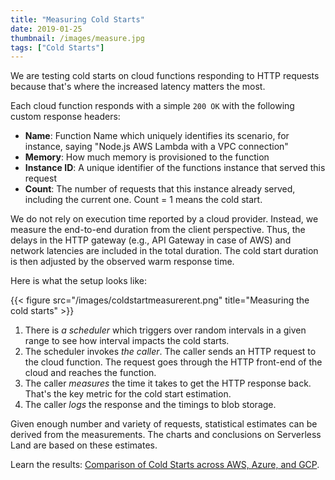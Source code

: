 ```yaml
---
title: "Measuring Cold Starts"
date: 2019-01-25
thumbnail: /images/measure.jpg
tags: ["Cold Starts"]
---
```


We are testing cold starts on cloud functions responding to HTTP requests because that's where the increased latency matters the most.

Each cloud function responds with a simple `200 OK` with the following custom response headers:

- **Name**: Function Name which uniquely identifies its scenario, for instance, saying "Node.js AWS Lambda with a VPC connection"
- **Memory**: How much memory is provisioned to the function
- **Instance ID**: A unique identifier of the functions instance that served this request
- **Count**: The number of requests that this instance already served, including the current one. Count = 1 means the cold start.

We do not rely on execution time reported by a cloud provider. Instead, we measure the end-to-end duration from the client perspective. Thus, the delays in the HTTP gateway (e.g., API Gateway in case of AWS) and network latencies are included in the total duration. The cold start duration is then adjusted by the observed warm response time.

Here is what the setup looks like:

{{< figure src="/images/coldstartmeasurerent.png" title="Measuring the cold starts" >}}

1. There is *a scheduler* which triggers over random intervals in a given range to see how interval impacts the cold starts.
2. The scheduler invokes *the caller*. The caller sends an HTTP request to the cloud function. The request goes through the HTTP front-end of the cloud and reaches the function.
3. The caller *measures* the time it takes to get the HTTP response back. That's the key metric for the cold start estimation.
4. The caller *logs* the response and the timings to blob storage.

Given enough number and variety of requests, statistical estimates can be derived from the measurements. The charts and conclusions on Serverless Land are based on these estimates.

Learn the results: [Comparison of Cold Starts across AWS, Azure, and GCP](/coldstarts/big3/).